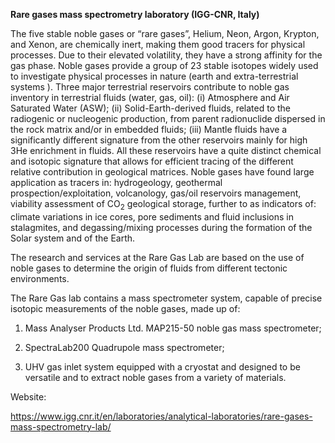 **Rare gases mass spectrometry laboratory (IGG-CNR, Italy)**

The five stable noble gases or “rare gases”, Helium, Neon, Argon,
Krypton, and Xenon, are chemically inert, making them good tracers for
physical processes. Due to their elevated volatility, they have a strong
affinity for the gas phase. Noble gases provide a group of 23 stable
isotopes widely used to investigate physical processes in nature (earth
and extra-terrestrial systems ). Three major terrestrial reservoirs
contribute to noble gas inventory in terrestrial fluids (water, gas,
oil): (i) Atmosphere and Air Saturated Water (ASW); (ii)
Solid-Earth-derived fluids, related to the radiogenic or nucleogenic
production, from parent radionuclide dispersed in the rock matrix and/or
in embedded fluids; (iii) Mantle fluids have a significantly different
signature from the other reservoirs mainly for high 3He enrichment in
fluids. All these reservoirs have a quite distinct chemical and isotopic
signature that allows for efficient tracing of the different relative
contribution in geological matrices. Noble gases have found large
application as tracers in: hydrogeology, geothermal
prospection/exploitation, volcanology, gas/oil reservoirs management,
viability assessment of CO<sub>2</sub> geological storage, further to as
indicators of: climate variations in ice cores, pore sediments and fluid
inclusions in stalagmites, and degassing/mixing processes during the
formation of the Solar system and of the Earth.

The research and services at the Rare Gas Lab are based on the use of
noble gases to determine the origin of fluids from different tectonic
environments.

The Rare Gas lab contains a mass spectrometer system, capable of precise
isotopic measurements of the noble gases, made up of:

1.  Mass Analyser Products Ltd. MAP215-50 noble gas mass spectrometer;

2.  SpectraLab200 Quadrupole mass spectrometer;

3.  UHV gas inlet system equipped with a cryostat and designed to be
    versatile and to extract noble gases from a variety of materials.

Website:

https://www.igg.cnr.it/en/laboratories/analytical-laboratories/rare-gases-mass-spectrometry-lab/
